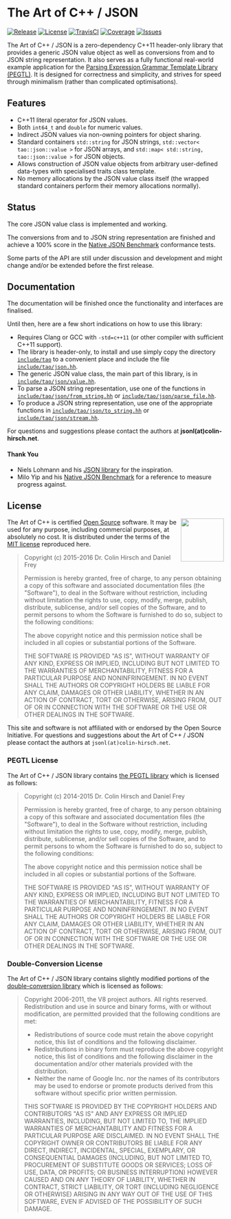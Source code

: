 # The Art of C++ / JSON

[![Release](https://img.shields.io/github/release/taocpp/json.svg)](https://github.com/taocpp/json/releases/latest)
[![License](https://img.shields.io/github/license/taocpp/json.svg)](#license)
[![TravisCI](https://travis-ci.org/taocpp/json.svg)](https://travis-ci.org/taocpp/json)
[![Coverage](https://img.shields.io/coveralls/taocpp/json.svg)](https://coveralls.io/github/taocpp/json)
[![Issues](https://img.shields.io/github/issues/taocpp/json.svg)](https://github.com/taocpp/json/issues)

The Art of C++ / JSON is a zero-dependency C++11 header-only library that provides a generic JSON value object as well as conversions from and to JSON string representation. It also serves as a fully functional real-world example application for the [Parsing Expression Grammar Template Library (PEGTL)](https://github.com/ColinH/PEGTL). It is designed for correctness and simplicity, and strives for speed through minimalism (rather than complicated optimisations).

## Features

* C++11 literal operator for JSON values.
* Both `int64_t` and `double` for numeric values.
* Indirect JSON values via non-owning pointers for object sharing.
* Standard containers `std::string` for JSON strings, `std::vector< tao::json::value >` for JSON arrays, and `std::map< std::string, tao::json::value >` for JSON objects.
* Allows construction of JSON value objects from arbitrary user-defined data-types with specialised traits class template.
* No memory allocations by the JSON value class itself (the wrapped standard containers perform their memory allocations normally).

## Status

The core JSON value class is implemented and working.

The conversions from and to JSON string representation are finished and achieve a 100% score in the [Native JSON Benchmark](https://github.com/miloyip/nativejson-benchmark) conformance tests.

Some parts of the API are still under discussion and development and might change and/or be extended before the first release.

## Documentation

The documentation will be finished once the functionality and interfaces are finalised.

Until then, here are a few short indications on how to use this library:

* Requires Clang or GCC with `-std=c++11` (or other compiler with sufficient C++11 support).
* The library is header-only, to install and use simply copy the directory [`include/tao`](include/tao) to a convenient place and include the file [`include/tao/json.hh`](include/tao/json.hh).
* The generic JSON value class, the main part of this library, is in [`include/tao/json/value.hh`](include/tao/json/value.hh).
* To parse a JSON string representation, use one of the functions in [`include/tao/json/from_string.hh`](include/tao/json/from_string.hh) or [`include/tao/json/parse_file.hh`](include/tao/json/parse_file.hh).
* To produce a JSON string representation, use one of the appropriate functions in [`include/tao/json/to_string.hh`](include/tao/json/to_string.hh) or [`include/tao/json/stream.hh`](include/tao/json/stream.hh).

For questions and suggestions please contact the authors at **jsonl(at)colin-hirsch.net**.

#### Thank You

* Niels Lohmann and his [JSON library](https://github.com/nlohmann/json) for the inspiration.
* Milo Yip and his [Native JSON Benchmark](https://github.com/miloyip/nativejson-benchmark) for a reference to measure progress against.

## License

<a href="http://www.opensource.org/"><img height="100" align="right" src="http://wiki.opensource.org/bin/download/OSI+Operations/Marketing+%26+Promotional+Collateral/OSI_certified_logo_vector.svg"></a>

The Art of C++ is certified [Open Source](http://www.opensource.org/docs/definition.html) software. It may be used for any purpose, including commercial purposes, at absolutely no cost. It is distributed under the terms of the [MIT license](http://www.opensource.org/licenses/mit-license.html) reproduced here.

> Copyright (c) 2015-2016 Dr. Colin Hirsch and Daniel Frey
>
> Permission is hereby granted, free of charge, to any person obtaining a copy of this software and associated documentation files (the "Software"), to deal in the Software without restriction, including without limitation the rights to use, copy, modify, merge, publish, distribute, sublicense, and/or sell copies of the Software, and to permit persons to whom the Software is furnished to do so, subject to the following conditions:
>
> The above copyright notice and this permission notice shall be included in all copies or substantial portions of the Software.
>
> THE SOFTWARE IS PROVIDED "AS IS", WITHOUT WARRANTY OF ANY KIND, EXPRESS OR IMPLIED, INCLUDING BUT NOT LIMITED TO THE WARRANTIES OF MERCHANTABILITY, FITNESS FOR A PARTICULAR PURPOSE AND NONINFRINGEMENT. IN NO EVENT SHALL THE AUTHORS OR COPYRIGHT HOLDERS BE LIABLE FOR ANY CLAIM, DAMAGES OR OTHER LIABILITY, WHETHER IN AN ACTION OF CONTRACT, TORT OR OTHERWISE, ARISING FROM, OUT OF OR IN CONNECTION WITH THE SOFTWARE OR THE USE OR OTHER DEALINGS IN THE SOFTWARE.

This site and software is not affiliated with or endorsed by the Open Source Initiative. For questions and suggestions about the Art of C++ / JSON please contact the authors at `jsonl(at)colin-hirsch.net`.

### PEGTL License

The Art of C++ / JSON library contains [the PEGTL library](https://github.com/ColinH/PEGTL) which is licensed as follows:

> Copyright (c) 2014-2015 Dr. Colin Hirsch and Daniel Frey
>
> Permission is hereby granted, free of charge, to any person obtaining a copy of this software and associated documentation files (the "Software"), to deal in the Software without restriction, including without limitation the rights to use, copy, modify, merge, publish, distribute, sublicense, and/or sell copies of the Software, and to permit persons to whom the Software is furnished to do so, subject to the following conditions:
>
> The above copyright notice and this permission notice shall be included in all copies or substantial portions of the Software.
>
> THE SOFTWARE IS PROVIDED "AS IS", WITHOUT WARRANTY OF ANY KIND, EXPRESS OR IMPLIED, INCLUDING BUT NOT LIMITED TO THE WARRANTIES OF MERCHANTABILITY, FITNESS FOR A PARTICULAR PURPOSE AND NONINFRINGEMENT. IN NO EVENT SHALL THE AUTHORS OR COPYRIGHT HOLDERS BE LIABLE FOR ANY CLAIM, DAMAGES OR OTHER LIABILITY, WHETHER IN AN ACTION OF CONTRACT, TORT OR OTHERWISE, ARISING FROM, OUT OF OR IN CONNECTION WITH THE SOFTWARE OR THE USE OR OTHER DEALINGS IN THE SOFTWARE.

### Double-Conversion License

The Art of C++ / JSON library contains slightly modified portions of the [double-conversion library](https://github.com/google/double-conversion) which is licensed as follows:

> Copyright 2006-2011, the V8 project authors. All rights reserved. Redistribution and use in source and binary forms, with or without modification, are permitted provided that the following conditions are met:
>
> * Redistributions of source code must retain the above copyright notice, this list of conditions and the following disclaimer.
> * Redistributions in binary form must reproduce the above copyright notice, this list of conditions and the following disclaimer in the documentation and/or other materials provided with the distribution.
> * Neither the name of Google Inc. nor the names of its contributors may be used to endorse or promote products derived from this software without specific prior written permission.
>
> THIS SOFTWARE IS PROVIDED BY THE COPYRIGHT HOLDERS AND CONTRIBUTORS "AS IS" AND ANY EXPRESS OR IMPLIED WARRANTIES, INCLUDING, BUT NOT LIMITED TO, THE IMPLIED WARRANTIES OF MERCHANTABILITY AND FITNESS FOR A PARTICULAR PURPOSE ARE DISCLAIMED. IN NO EVENT SHALL THE COPYRIGHT OWNER OR CONTRIBUTORS BE LIABLE FOR ANY DIRECT, INDIRECT, INCIDENTAL, SPECIAL, EXEMPLARY, OR CONSEQUENTIAL DAMAGES (INCLUDING, BUT NOT LIMITED TO, PROCUREMENT OF SUBSTITUTE GOODS OR SERVICES; LOSS OF USE, DATA, OR PROFITS; OR BUSINESS INTERRUPTION) HOWEVER CAUSED AND ON ANY THEORY OF LIABILITY, WHETHER IN CONTRACT, STRICT LIABILITY, OR TORT (INCLUDING NEGLIGENCE OR OTHERWISE) ARISING IN ANY WAY OUT OF THE USE OF THIS SOFTWARE, EVEN IF ADVISED OF THE POSSIBILITY OF SUCH DAMAGE.
